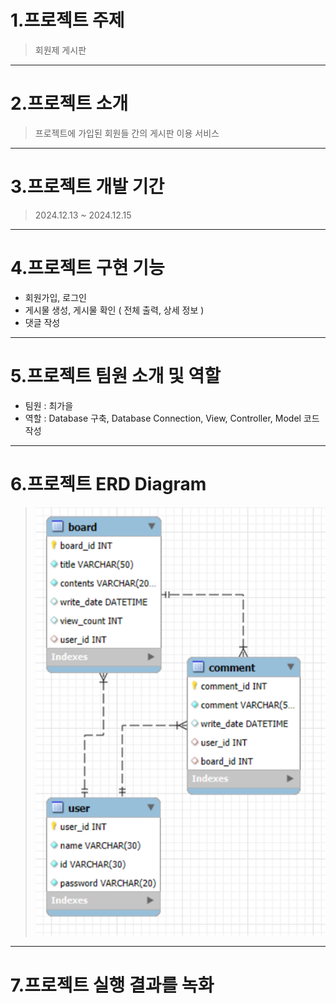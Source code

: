 # 1.프로젝트 주제
> 회원제 게시판

---    

# 2.프로젝트 소개
> 프로젝트에 가입된 회원들 간의 게시판 이용 서비스

---

# 3.프로젝트 개발 기간
> 2024.12.13 ~ 2024.12.15

---

# 4.프로젝트 구현 기능
  - 회원가입, 로그인
  - 게시물 생성, 게시물 확인 ( 전체 출력, 상세 정보 )
  - 댓글 작성

---

# 5.프로젝트 팀원 소개 및 역할
  - 팀원 : 최가을
  - 역할 : Database 구축, Database Connection, View, Controller, Model 코드 작성

---

# 6.프로젝트 ERD Diagram
> ![Database_ERD_Diagram](https://github.com/Choi-Ga-Eul/JavaMiniProject_20241213/blob/main/Database_ERD_Diagram.png)

---

# 7.프로젝트 실행 결과를 녹화
